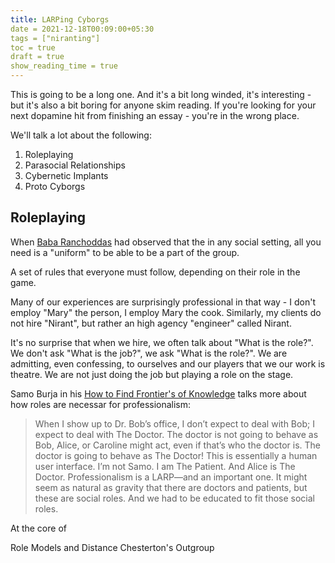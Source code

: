 ```yaml
---
title: LARPing Cyborgs
date = 2021-12-18T00:09:00+05:30
tags = ["niranting"]
toc = true
draft = true
show_reading_time = true
---
```


This is going to be a long one. And it's a bit long winded, it's interesting - but it's also a bit boring for anyone skim reading. If you're looking for your next dopamine hit from finishing an essay - you're in the wrong place.

We'll talk a lot about the following:

1. Roleplaying
2. Parasocial Relationships
3. Cybernetic Implants
4. Proto Cyborgs

## Roleplaying

When [Baba Ranchoddas](https://www.youtube.com/watch?v=flFTiOyrHlQ) had observed that the in any social setting, all you need is a "uniform" to be able to be a part of the group.

A set of rules that everyone must follow, depending on their role in the game.

Many of our experiences are surprisingly professional in that way - I don't employ "Mary" the person, I employ Mary the cook. Similarly, my clients do not hire "Nirant", but rather an high agency "engineer" called Nirant.

It's no surprise that when we hire, we often talk about "What is the role?". We don't ask "What is the job?", we ask "What is the role?".
We are admitting, even confessing, to ourselves and our players that we our work is theatre. We are not just doing the job but playing a role on the stage.

Samo Burja in his [How to Find Frontier's of Knowledge](https://medium.com/@samo.burja/how-to-find-the-frontiers-of-knowledge-ada58d0be155) talks more about how roles are necessar for professionalism:

> When I show up to Dr. Bob’s office, I don’t expect to deal with Bob; I expect to deal with The Doctor. The doctor is not going to behave as Bob, Alice, or Caroline might act, even if that’s who the doctor is. The doctor is going to behave as The Doctor! This is essentially a human user interface. I’m not Samo. I am The Patient. And Alice is The Doctor. Professionalism is a LARP—and an important one. It might seem as natural as gravity that there are doctors and patients, but these are social roles. And we had to be educated to fit those social roles.

At the core of

Role Models and Distance
Chesterton's Outgroup
